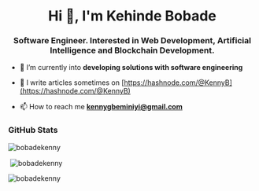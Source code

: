 <h1 align="center">Hi 👋, I'm Kehinde Bobade</h1>

<h3 align="center">Software Engineer. Interested in Web Development, Artificial Intelligence and Blockchain Development.</h3>

- 🌱 I’m currently into **developing solutions with software engineering**

- 📝 I write articles sometimes on [https://hashnode.com/@KennyB](https://hashnode.com/@KennyB)

- 📫 How to reach me **kennygbeminiyi@gmail.com**














<h3 align="left">GitHub Stats</h3>
<p><img align="center" src="https://github-readme-stats.vercel.app/api/top-langs?username=bobadekenny&langs_count=8&show_icons=true&locale=en&layout=compact" alt="bobadekenny" /></p>

<p>&nbsp;<img align="center" src="https://github-readme-stats.vercel.app/api?username=bobadekenny&show_icons=true&locale=en" alt="bobadekenny" /></p>

<p><img align="center" src="https://github-readme-streak-stats.herokuapp.com/?user=bobadekenny&" alt="bobadekenny" /></p>





